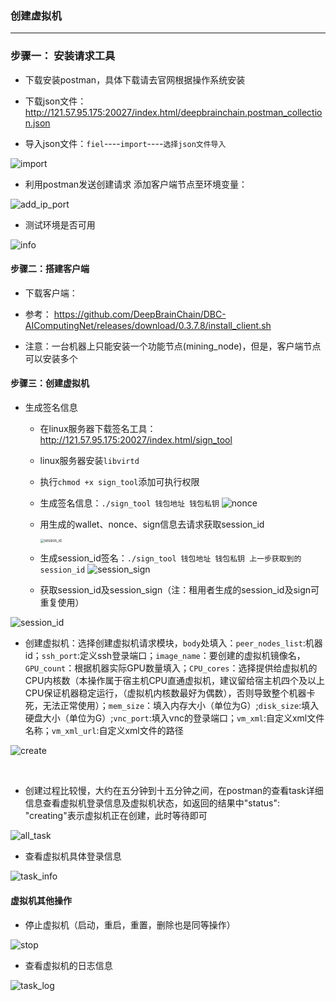 ### 创建虚拟机

----

### 步骤一： 安装请求工具

* 下载安装postman，具体下载请去官网根据操作系统安装

* 下载json文件：http://121.57.95.175:20027/index.html/deepbrainchain.postman_collection.json

* 导入json文件：`fiel`----`import`----`选择json文件导入` 


![import](./import.png)




* 利用postman发送创建请求
  添加客户端节点至环境变量：


![add_ip_port](./add_ip_port.png)




  * 测试环境是否可用

    


![info](./info.png)








#### 步骤二：搭建客户端

* 下载客户端：
* 参考： https://github.com/DeepBrainChain/DBC-AIComputingNet/releases/download/0.3.7.8/install_client.sh


* 注意：一台机器上只能安装一个功能节点(mining_node)，但是，客户端节点可以安装多个

  

#### 步骤三：创建虚拟机

* 生成签名信息
  * 在linux服务器下载签名工具：http://121.57.95.175:20027/index.html/sign_tool
  
  * linux服务器安装`libvirtd`
  
  * 执行`chmod +x sign_tool`添加可执行权限
  
  * 生成签名信息：`./sign_tool 钱包地址 钱包私钥`
    ![nonce](nonce.png)
  
    
  
  * 用生成的wallet、nonce、sign信息去请求获取session_id
  
    <img src="session_id.png" alt="session_id" style="zoom:40%;" />
  
    
  
  * 生成session_id签名：`./sign_tool 钱包地址 钱包私钥 上一步获取到的session_id`
    ![session_sign](session_sign.png)
  
  


  * 获取session_id及session_sign（注：租用者生成的session_id及sign可重复使用）

![session_id](./session_id.png)








  * 创建虚拟机：选择创建虚拟机请求模块，`body`处填入：`peer_nodes_list`:机器id；`ssh_port`:定义ssh登录端口；`image_name`：要创建的虚拟机镜像名，`GPU_count`：根据机器实际GPU数量填入；`CPU_cores`：选择提供给虚拟机的CPU内核数（本操作属于宿主机CPU直通虚拟机，建议留给宿主机四个及以上CPU保证机器稳定运行，（虚拟机内核数最好为偶数），否则导致整个机器卡死，无法正常使用）；`mem_size`：填入内存大小（单位为G）;`disk_size`:填入硬盘大小（单位为G）;`vnc_port`:填入vnc的登录端口；`vm_xml`:自定义xml文件名称；`vm_xml_url`:自定义xml文件的路径

![create](./create.png)

​    



  * 创建过程比较慢，大约在五分钟到十五分钟之间，在postman的查看task详细信息查看虚拟机登录信息及虚拟机状态，如返回的结果中"status": "creating"表示虚拟机正在创建，此时等待即可

![all_task](all_task.png)

  * 查看虚拟机具体登录信息

![task_info](task_info.png)

#### 虚拟机其他操作

* 停止虚拟机（启动，重启，重置，删除也是同等操作）

![stop](stop.png)

* 查看虚拟机的日志信息

![task_log](task_log.png)
